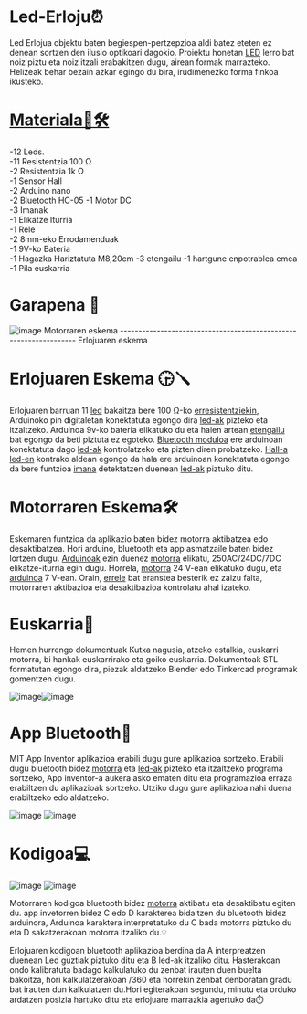 
# 



# Led-Erloju⏰
 Led Erlojua objektu baten begiespen-pertzepzioa aldi batez eteten ez denean sortzen den ilusio optikoari dagokio.  Proiektu honetan [LED](https://github.com/Aketza56/Led-Erloju/wiki/Index) lerro bat noiz piztu eta noiz itzali erabakitzen dugu, airean formak marrazteko. Helizeak behar bezain azkar egingo du bira, irudimenezko forma finkoa ikusteko. 

# [Materiala🧰🛠️](https://github.com/Aketza56/Led-Erloju/wiki/Index)
 -12 Leds.                  
 -11 Resistentzia 100 Ω                 
 -2 Resistentzia 1k Ω                   
 -1 Sensor Hall                 
 -2 Arduino nano               
 -2 Bluetooth HC-05
 -1 Motor DC                       
 -3 Imanak                     
 -1 Elikatze Iturria                    
 -1 Rele                           
 -2 8mm-eko Errodamenduak                    
 -1 9V-ko Bateria               
 -1 Hagazka Hariztatuta M8,20cm
 -3 etengailu
 -1 hartgune enpotrablea emea
 -1 Pila euskarria

# Garapena 📑

![image](https://github.com/user-attachments/assets/01d16e11-6be5-4084-8dde-05b0a9261b81)
       Motorraren eskema ------------------------------------------------------------------  Erlojuaren eskema 
# Erlojuaren Eskema 🕞🪛
 Erlojuaren barruan 11 [led](https://github.com/Aketza56/Led-Erloju/wiki/Index) bakaitza bere 100 Ω-ko [erresistentziekin](https://github.com/Aketza56/Led-Erloju/wiki/Index), Arduinoko pin digitaletan konektatuta egongo dira [led-ak](https://github.com/Aketza56/Led-Erloju/wiki/Index) pizteko eta itzaltzeko. Arduinoa 9v-ko bateria elikatuko du eta haien artean [etengailu](https://github.com/Aketza56/Led-Erloju/wiki/Index) bat egongo da beti piztuta ez egoteko. [Bluetooth moduloa](https://github.com/Aketza56/Led-Erloju/wiki/Index) ere arduinoan konektatuta dago [led-ak](https://github.com/Aketza56/Led-Erloju/wiki/Index) kontrolatzeko eta pizten diren probatzeko. [Hall-a](https://github.com/Aketza56/Led-Erloju/wiki/Index) [led-en](https://github.com/Aketza56/Led-Erloju/wiki/Index) kontrako aldean egongo da hala ere arduinoan konektatuta egongo da bere funtzioa [imana](https://github.com/Aketza56/Led-Erloju/wiki/Index) detektatzen duenean [led-ak](https://github.com/Aketza56/Led-Erloju/wiki/Index) piztuko ditu.

# Motorraren Eskema🛠️
 
Eskemaren funtzioa da aplikazio baten bidez motorra aktibatzea edo desaktibatzea. Hori arduino, bluetooth eta app asmatzaile baten bidez lortzen dugu. [Arduinoak](https://github.com/Aketza56/Led-Erloju/wiki/Index) ezin duenez [motorra](https://github.com/Aketza56/Led-Erloju/wiki/Index) elikatu, 250AC/24DC/7DC elikatze-iturria egin dugu. Horrela, [motorra](https://github.com/Aketza56/Led-Erloju/wiki/Index) 24 V-ean elikatuko dugu, eta [arduinoa](https://github.com/Aketza56/Led-Erloju/wiki/Index) 7 V-ean. Orain, [errele](https://github.com/Aketza56/Led-Erloju/wiki/Index) bat eranstea besterik ez zaizu falta, motorraren aktibazioa eta desaktibazioa kontrolatu ahal izateko.

# Euskarria🔩

Hemen hurrengo dokumentuak Kutxa nagusia, atzeko estalkia, euskarri motorra, bi hankak euskarrirako eta goiko euskarria. Dokumentoak STL 
formatutan egongo dira,  piezak aldatzeko Blender edo Tinkercad programak gomentzen dugu.

![image](https://github.com/user-attachments/assets/a0aa64e5-77ad-4ef5-9fcf-5ec280a64c78)![image](https://github.com/user-attachments/assets/8e8acfe5-04f8-49a8-863a-6fab25ad4aa4)





  
# App Bluetooth📱
MIT App Inventor aplikazioa erabili dugu gure aplikazioa sortzeko. Erabili dugu bluetooth bidez [motorra](https://github.com/Aketza56/Led-Erloju/wiki/Index) eta [led-ak](https://github.com/Aketza56/Led-Erloju/wiki/Index) pizteko eta itzaltzeko programa sortzeko, App inventor-a aukera asko ematen ditu eta programazioa erraza erabiltzen du aplikazioak sortzeko. Utziko dugu gure aplikazioa nahi duena erabiltzeko edo aldatzeko.

![image](https://github.com/user-attachments/assets/a668ef51-843d-4d61-a875-7620a16b1608)
![image](https://github.com/user-attachments/assets/952a41d1-debf-4dbe-a4d2-dc054240ee4f)






# Kodigoa💻
![image](https://github.com/user-attachments/assets/fd6d27b4-c6f1-44f0-8f06-a88a58774402)
![image](https://github.com/user-attachments/assets/684baf37-09ff-43c4-bc8d-2d4e35d96e0f)



Motorraren kodigoa bluetooth bidez [motorra](https://github.com/Aketza56/Led-Erloju/wiki/Index) aktibatu eta desaktibatu egiten du. app invetorren bidez C edo D karakterea bidaltzen du bluetooth bidez arduinora, Arduinoa karaktera interpretatuko du C bada motorra piztuko du eta D sakatzerakoan motorra itzaliko du.💡

Erlojuaren kodigoan bluetooth aplikazioa berdina da A interpreatzen duenean Led guztiak piztuko ditu eta B led-ak itzaliko ditu. Hasterakoan ondo kalibratuta badago kalkulatuko du zenbat irauten duen buelta bakoitza, hori kalkulatzerakoan /360 eta horrekin zenbat denboratan gradu bat irauten dun kalkulatzen du.Hori egiterakoan segundu, minutu eta orduko ardatzen posizia hartuko ditu eta erlojuare marrazkia agertuko da⏱️


